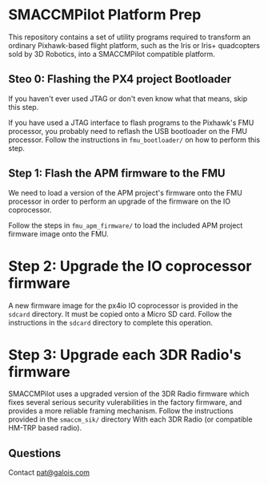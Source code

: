 # SMACCMPilot Platform Prep

This repository contains a set of utility programs required to transform an
ordinary Pixhawk-based flight platform, such as the Iris or Iris+ quadcopters
sold by 3D Robotics, into a SMACCMPilot compatible platform.


## Steo 0: Flashing the PX4 project Bootloader

If you haven't ever used JTAG or don't even know what that means, skip this
step.

If you have used a JTAG interface to flash programs to the Pixhawk's FMU
processor, you probably need to reflash the USB bootloader on the FMU processor.
Follow the instructions in `fmu_bootloader/` on how to perform this step.

## Step 1: Flash the APM firmware to the FMU

We need to load a version of the APM project's firmware onto the FMU processor
in order to perform an upgrade of the firmware on the IO coprocessor.

Follow the steps in `fmu_apm_firmware/` to load the included APM project
firmware image onto the FMU.

# Step 2: Upgrade the IO coprocessor firmware

A new firmware image for the px4io IO coprocessor is provided in the `sdcard`
directory. It must be copied onto a Micro SD card. Follow the instructions in
the `sdcard` directory to complete this operation.

# Step 3: Upgrade each 3DR Radio's firmware

SMACCMPilot uses a upgraded version of the 3DR Radio firmware which fixes
several serious security vulerabilities in the factory firmware, and provides a
more reliable framing mechanism. Follow the instructions provided in the
`smaccm_sik/` directory With each 3DR Radio (or compatible HM-TRP based radio).

## Questions

Contact pat@galois.com
